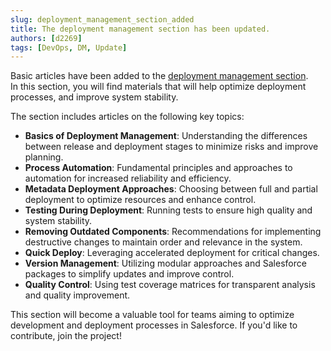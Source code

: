 ```yaml
---
slug: deployment_management_section_added
title: The deployment management section has been updated.
authors: [d2269]
tags: [DevOps, DM, Update]
---
```


Basic articles have been added to the [deployment management section](/docs/category/deployment).  
In this section, you will find materials that will help optimize deployment processes, and improve system stability.

The section includes articles on the following key topics:
- **Basics of Deployment Management**: Understanding the differences between release and deployment stages to minimize risks and improve planning.
- **Process Automation**: Fundamental principles and approaches to automation for increased reliability and efficiency.
- **Metadata Deployment Approaches**: Choosing between full and partial deployment to optimize resources and enhance control.
- **Testing During Deployment**: Running tests to ensure high quality and system stability.
- **Removing Outdated Components**: Recommendations for implementing destructive changes to maintain order and relevance in the system.
- **Quick Deploy**: Leveraging accelerated deployment for critical changes.
- **Version Management**: Utilizing modular approaches and Salesforce packages to simplify updates and improve control.
- **Quality Control**: Using test coverage matrices for transparent analysis and quality improvement.

This section will become a valuable tool for teams aiming to optimize development and deployment processes in Salesforce. If you'd like to contribute, join the project!